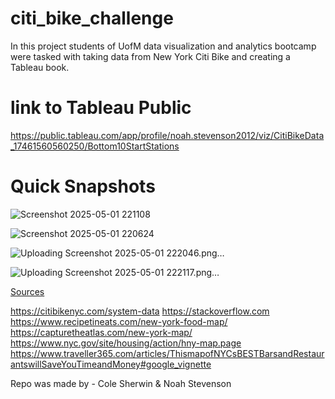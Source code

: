 # citi_bike_challenge

In this project students of UofM data visualization and analytics bootcamp were tasked with taking data from New York Citi Bike and creating a Tableau book. 

# link to Tableau Public 

https://public.tableau.com/app/profile/noah.stevenson2012/viz/CitiBikeData_17461560560250/Bottom10StartStations

# Quick Snapshots

![Screenshot 2025-05-01 221108](https://github.com/user-attachments/assets/f28a3c68-aafd-40fe-ba73-eaf5dcdf9ee9)

![Screenshot 2025-05-01 220624](https://github.com/user-attachments/assets/d3b6d300-ba42-4774-8cb0-60980871ca90)

![Uploading Screenshot 2025-05-01 222046.png…]()

![Uploading Screenshot 2025-05-01 222117.png…]()


<ins>Sources</ins>

https://citibikenyc.com/system-data
https://stackoverflow.com
https://www.recipetineats.com/new-york-food-map/
https://capturetheatlas.com/new-york-map/
https://www.nyc.gov/site/housing/action/hny-map.page
https://www.traveller365.com/articles/ThismapofNYCsBESTBarsandRestaurantswillSaveYouTimeandMoney#google_vignette

Repo was made by - Cole Sherwin & Noah Stevenson
